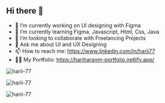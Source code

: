 ## Hi there 👋


- 🔭 I’m currently working on UI designing with Figma
- 🌱 I’m currently learning Figma, Javascript, Html, Css, Java
- 👯 I’m looking to collaborate with Freelancing Projects
- 💬 Ask me about UI and UX Designing
- 📫 How to reach me: https://www.linkedin.com/in/harii77
- 🙋‍♂️ My Portfolio: https://hariharanm-portfolio.netlify.app/

<p><img align="center" src="https://github-readme-stats.vercel.app/api/top-langs?username=hari-069&show_icons=true&locale=en&include_all_commits=true&hide_border=true&theme=radical&layout=compact" alt="harii-77" /></p>

<p><img align="center" src="https://github-readme-stats.vercel.app/api?username=hari-069&show_icons=true&include_all_commits=true&hide_border=true&theme=radical&locale=en" alt="harii-77" /></p>
<p><img align="center" src="https://streak-stats.demolab.com/?user=hari-069&theme=git-dark" alt="harii-77" style="background-color:white" /></p>
